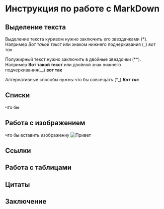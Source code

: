 # Инструкция по работе с MarkDown

## Выделение текста

Выделение текста куривом нужно заключить его звездачками (*). Например *Вот такой текст* или знаком нижнего подчеркивания (_) _вот так_

Полужирный текст нужно заключить в двойные звездочки (**). Например **Вот такой текст** или двойной знак нижнего подчеркивания(__) __вот так__

Алтернативные способы нужны что бы совсещать (*_)  **_Вот так_**

## Списки
что бы 

## Работа с изображением
что бы вставить изображениу ![Привет](1.jpg)

## Ссылки

## Работа с таблицами

## Цитаты

## Заключение